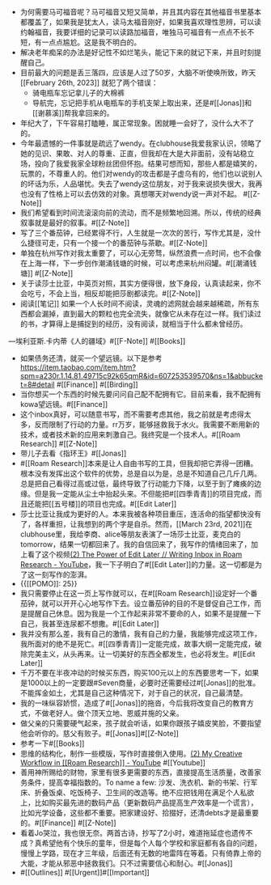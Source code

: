 - 为何需要马可福音呢？马可福音又短又简单，并且其内容在其他福音书里基本都覆盖了，如果我是犹太人，读马太福音刚好，如果我喜欢理性思辨，可以读约翰福音，我要详细的记录可以读路加福音，唯独马可福音有一点点不长不短，有一点点尴尬。这是我不明白的。 
- 解决老年痴呆的办法是好记性不如烂笔头，能记下来的就记下来，并且时刻提醒自己。
- 目前最大的问题是丢三落四，应该是人过了50岁，大脑不听使唤所致，昨天 [[February 26th, 2023]] 就犯了两个错误：
    - 骑电瓶车忘记拿儿子的大棉裤
    - 导航完，忘记把手机从电瓶车的手机支架上取出来，还是#[[Jonas]]和[[谢慕溪]]帮我拿回来的。
- 年纪大了，下午容易打瞌睡，属正常现象。困就睡一会好了，没什么大不了的。
- 今年最遗憾的一件事就是疏远了wendy。在clubhouse我爱我家认识，领略了她的见识、果敢、对人的尊重、正直，但我却在大是大非面前，没有站稳立场，投向了我爱我家全球粉丝团但怀抱。结果可想而知，那些人都是嬉笑的，玩票的，不尊重人的。他们对wendy的攻击都是子虚乌有的，他们也以说别人的坏话为乐，人品堪忧。失去了wendy这位朋友，对于我来说损失很大，我再也没有了性格上可以去仿效的对象。真想哪天对wendy说一声对不起。 #[[Z-Note]]
- 我们希望看到时间流滚滚向前的流动，而不是频繁地回溯。所以，传统的经典叙事就是最好的叙事。#[[Z-Note]]
- 写了三个番茄钟，已经累得不行，人生就是一次次的苦行，写作尤其是，没什么捷径可走，只有一个接一个的番茄钟与茶歇。#[[Z-Note]]
- 单独在杭州写作对我太重要了，可以心无旁骛，纵然浪费一点时间，也不会像在上海一样，下一步创作潮涌钱塘的时候，可以考虑来杭州闷罐。#[[潮涌钱塘]] #[[Z-Note]]
- 关于读莎士比亚，中英页对照，其实方便得很，放下身段，认真读起来，你不会吃亏，不会上当，相反却能把莎剧都读完。#[[Z-Note]]
- 阅读[[笔记]] 如果一个人长时间不阅读，灵魂的滤网就会越来越稀疏，所有东西都会漏掉，直到最大的颗粒也完全流失，就像它从未存在过一样。我们读过的书，才算得上是捕捉到的经历，没有阅读，就相当于什么都未曾经历。

—埃利亚斯.卡内蒂《人的疆域》#[[F-Note]] #[[Books]]
- 如果债务还清，就买一个望远镜。以下是参考 https://item.taobao.com/item.htm?spm=a230r.1.14.81.49715c92k65qmR&id=607253539570&ns=1&abbucket=8#detail #[[Finance]] #[[Birding]]
- 当你想买一个东西的时候先要问问自己配不配拥有它。目前来看，我不配拥有kowa望远镜。#[[Finance]]
- 这个inbox真好，可以随意书写，而不需要考虑其他，我之前就是考虑得太多，反而限制了行动的力量。rr万岁，能够拯救我于水火。我需要不断用新的技术，或者技术新的应用来刺激自己。我终究是一个技术人。#[[Roam Research]] #[[Z-Note]]
- 带儿子去看《指环王》#[[Jonas]]
- #[[Roam Research]]本来是让人自由书写的工具，但我却把它弄得一团糟。根本没有发挥出这个软件的优势，总是自以为是，总是不知道自己几斤几两。总是把自己看得过高或过低，最终导致了行动能力下降，以至于到了瘫痪的边缘。但是我一定能从尘土中抬起头来。不但能把#[[四季青青]]的项目完成，而且还能把[[五号楼]]的项目也完成。#[[Edit Later]]
- 莎士比亚让我成为更好的人。本来我被各种项目重压，连活命的指望都快没有了，各样重担，让我想到的两个字是自杀。然而，[[March 23rd, 2021]]在clubhouse里，我给李商、alice等朋友表演了一场莎士比亚，麦克白的tomorrow，结果一切都回来了。我的自信回来了，我写作的情绪回来了，加上看了这个视频[(2) The Power of Edit Later // Writing Inbox in Roam Research - YouTube](https://www.youtube.com/watch?v=sy3AY_S-SB0&t=172s)，我一下子明白了#[[Edit Later]]的力量。这一切都是为了这一刻写作的澎湃。
- {{[[POMO]]: 25}}
- 我只需要停止在这一页上写作就可以，在#[[Roam Research]]设定好一个番茄钟，就可以开开心心地写作下去。设立番茄钟的目的不是督促自己工作，而是提醒自己休息。因为我是一个工作起来非常不要命的人，如果不是提醒一下自己，我甚至连尿都不想撒。#[[Edit Later]]
- 我并没有那么差，我有自己的激情，我有自己的力量，我能够完成这项工作，我所面对的绝不是死亡。#[[四季青青]]一定能完成，故事大纲一定能完成，破除完美主义，从头再来。让一切美好的东西全都发生，也必将发生。#[[Edit Later]] 
- 千万不要在半夜冲动的时候买东西，购买100元以上的东西要思考一下，如果是1000以上的一定要跟#Seven商量，必要时还需要经过#[[Jonas]]的批准。不能挥金如土，尤其是自己这种情况下，对于自己的状况，自己最清楚。
- 我的一味纵容娇惯，造成了#[[Jonas]]的拖沓，今后我将改变自己的教育方式，不做老好人。做个顶天立地、恩威并施的父亲。
- 做父亲的只需要硬气起来，孩子就会听话，如果你跟孩子嬉皮笑脸，不要指望他会听你的。慈父有败子。#[[Jonas]]#[[Z-Note]]
- 参考一下#[[Books]]
- 思维的结构化，制作一些模版，写作时直接倒入使用。[(2) My Creative Workflow in [[Roam Research]] - YouTube](https://www.youtube.com/watch?v=5XriXGX8d5M) #[[Youtube]]
- 善用神所赐给的财物，家里有很多更需要的东西，直接提高生活质量，改善家务条件，提高幸福指数的。To name a few: 沙发、洗衣机、新的书架、行军床、折叠饭桌、吃饭椅子、卫生间的改造等。绝不应把钱用在满足个人私欲上，比如购买最先进的数码产品（更新数码产品提高生产效率是一个谎言），比如光学设备，这些都不重要。把家建设好、拾掇好，还清debts才是最重要的。#[[Finance]] #[[Z-Note]]
- 看着Jo哭泣，我也很无奈。两首古诗，抄写了2小时，难道拖延症也遗传不成？真希望他有个快乐的童年，但是每个人每个学校和家庭都有各自的问题，慢慢上学路，现在才三年级，后面还有无数的地雷阵在等着。只有倚靠上帝的大能，才能从邪恶中拯救我们。只不过需要信心和耐心。#[[Jonas]]
- #[[Outlines]] #[[Urgent]]#[[Important]]
